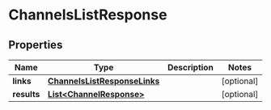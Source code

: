 

# ChannelsListResponse


## Properties

| Name | Type | Description | Notes |
|------------ | ------------- | ------------- | -------------|
|**links** | [**ChannelsListResponseLinks**](ChannelsListResponseLinks.md) |  |  [optional] |
|**results** | [**List&lt;ChannelResponse&gt;**](ChannelResponse.md) |  |  [optional] |



